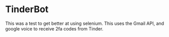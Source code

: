 # TinderBot
This was a test to get better at using selenium. This uses the Gmail API, and google voice to receive 2fa codes from Tinder. 
